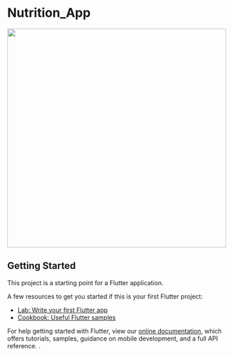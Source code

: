 # Nutrition_App
<div>
<img src="https://github.com/Safnaj/Flutter-UI-Samples/blob/master/Nutrition_App/assets/Nutrition_UI.jpg" width="500" height="500"/>
</div>

## Getting Started

This project is a starting point for a Flutter application.

A few resources to get you started if this is your first Flutter project:

- [Lab: Write your first Flutter app](https://flutter.dev/docs/get-started/codelab)
- [Cookbook: Useful Flutter samples](https://flutter.dev/docs/cookbook)

For help getting started with Flutter, view our
[online documentation](https://flutter.dev/docs), which offers tutorials,
samples, guidance on mobile development, and a full API reference.
.